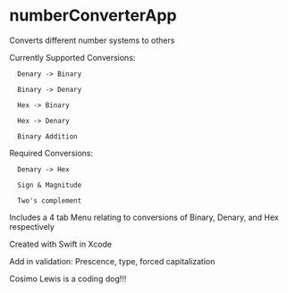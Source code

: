 # numberConverterApp

Converts different number systems to others

Currently Supported Conversions:

      Denary -> Binary

      Binary -> Denary

      Hex -> Binary
      
      Hex -> Denary

      Binary Addition

Required Conversions:

      Denary -> Hex

      Sign & Magnitude

      Two's complement


Includes a 4 tab Menu relating to conversions of Binary, Denary, and Hex respectively

Created with Swift in Xcode

Add in validation: Prescence, type, forced capitalization

Cosimo Lewis is a coding dog!!!

